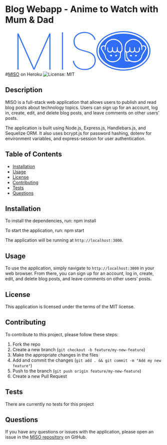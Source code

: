 # Blog Webapp - Anime to Watch with Mum & Dad
![My Image](https://github.com/NgandalaLopes/P2Group3/blob/main/public/img/miso-anime-logo.png)
#[MISO](https://miso-g3.herokuapp.com/) on Heroku
![License: MIT](https://img.shields.io/badge/License-MIT-yellow.svg)

## Description

MISO is a full-stack web application that allows users to publish and read blog posts about technology topics. Users can sign up for an account, log in, create, edit, and delete blog posts, and leave comments on other users' posts.

The application is built using Node.js, Express.js, Handlebars.js, and Sequelize ORM. It also uses bcrypt.js for password hashing, dotenv for environment variables, and express-session for user authentication.

## Table of Contents

- [Installation](#installation)
- [Usage](#usage)
- [License](#license)
- [Contributing](#contributing)
- [Tests](#tests)
- [Questions](#questions)

## Installation

To install the dependencies, run:
npm install

To start the application, run:
npm start

The application will be running at `http://localhost:3000`.

## Usage

To use the application, simply navigate to `http://localhost:3000` in your web browser. From there, you can sign up for an account, log in, create, edit, and delete blog posts, and leave comments on other users' posts.

## License

This application is licensed under the terms of the MIT license.

## Contributing

To contribute to this project, please follow these steps:

1. Fork the repo
2. Create a new branch (`git checkout -b feature/my-new-feature`)
3. Make the appropriate changes in the files
4. Add and commit the changes (`git add . && git commit -m "Add my new feature"`)
5. Push to the branch (`git push origin feature/my-new-feature`)
6. Create a new Pull Request

## Tests

There are currently no tests for this project


## Questions

If you have any questions or issues with the application, please open an issue in the [MISO repository](https://github.com/NgandalaLopes/P2Group3/issues) on GitHub.
